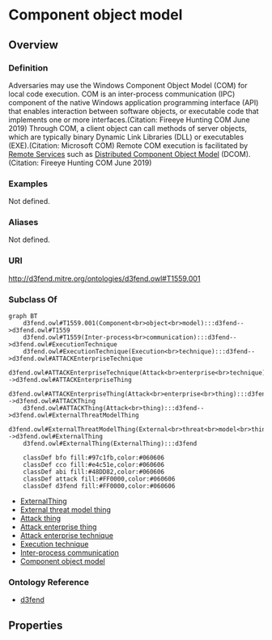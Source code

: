 # Component object model

## Overview

### Definition
Adversaries may use the Windows Component Object Model (COM) for local code execution. COM is an inter-process communication (IPC) component of the native Windows application programming interface (API) that enables interaction between software objects, or executable code that implements one or more interfaces.(Citation: Fireeye Hunting COM June 2019) Through COM, a client object can call methods of server objects, which are typically binary Dynamic Link Libraries (DLL) or executables (EXE).(Citation: Microsoft COM) Remote COM execution is facilitated by [Remote Services](https://attack.mitre.org/techniques/T1021) such as  [Distributed Component Object Model](https://attack.mitre.org/techniques/T1021/003) (DCOM).(Citation: Fireeye Hunting COM June 2019)

### Examples
Not defined.

### Aliases
Not defined.

### URI
http://d3fend.mitre.org/ontologies/d3fend.owl#T1559.001

### Subclass Of
```mermaid
graph BT
    d3fend.owl#T1559.001(Component<br>object<br>model):::d3fend-->d3fend.owl#T1559
    d3fend.owl#T1559(Inter-process<br>communication):::d3fend-->d3fend.owl#ExecutionTechnique
    d3fend.owl#ExecutionTechnique(Execution<br>technique):::d3fend-->d3fend.owl#ATTACKEnterpriseTechnique
    d3fend.owl#ATTACKEnterpriseTechnique(Attack<br>enterprise<br>technique):::d3fend-->d3fend.owl#ATTACKEnterpriseThing
    d3fend.owl#ATTACKEnterpriseThing(Attack<br>enterprise<br>thing):::d3fend-->d3fend.owl#ATTACKThing
    d3fend.owl#ATTACKThing(Attack<br>thing):::d3fend-->d3fend.owl#ExternalThreatModelThing
    d3fend.owl#ExternalThreatModelThing(External<br>threat<br>model<br>thing):::d3fend-->d3fend.owl#ExternalThing
    d3fend.owl#ExternalThing(ExternalThing):::d3fend
    
    classDef bfo fill:#97c1fb,color:#060606
    classDef cco fill:#e4c51e,color:#060606
    classDef abi fill:#48DD82,color:#060606
    classDef attack fill:#FF0000,color:#060606
    classDef d3fend fill:#FF0000,color:#060606
```

- [ExternalThing](/docs/ontology/reference/model/ExternalThing/ExternalThing.md)
- [External threat model thing](/docs/ontology/reference/model/ExternalThing/External%20threat%20model%20thing/External%20threat%20model%20thing.md)
- [Attack thing](/docs/ontology/reference/model/ExternalThing/External%20threat%20model%20thing/Attack%20thing/Attack%20thing.md)
- [Attack enterprise thing](/docs/ontology/reference/model/ExternalThing/External%20threat%20model%20thing/Attack%20thing/Attack%20enterprise%20thing/Attack%20enterprise%20thing.md)
- [Attack enterprise technique](/docs/ontology/reference/model/ExternalThing/External%20threat%20model%20thing/Attack%20thing/Attack%20enterprise%20thing/Attack%20enterprise%20technique/Attack%20enterprise%20technique.md)
- [Execution technique](/docs/ontology/reference/model/ExternalThing/External%20threat%20model%20thing/Attack%20thing/Attack%20enterprise%20thing/Attack%20enterprise%20technique/Execution%20technique/Execution%20technique.md)
- [Inter-process communication](/docs/ontology/reference/model/ExternalThing/External%20threat%20model%20thing/Attack%20thing/Attack%20enterprise%20thing/Attack%20enterprise%20technique/Execution%20technique/Inter-process%20communication/Inter-process%20communication.md)
- [Component object model](/docs/ontology/reference/model/ExternalThing/External%20threat%20model%20thing/Attack%20thing/Attack%20enterprise%20thing/Attack%20enterprise%20technique/Execution%20technique/Inter-process%20communication/Component%20object%20model/Component%20object%20model.md)


### Ontology Reference
- [d3fend](http://d3fend.mitre.org/ontologies/d3fend.owl#)

## Properties
